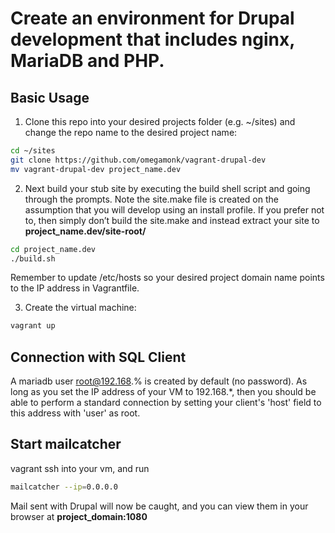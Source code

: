 # Create an environment for Drupal development that includes nginx, MariaDB and PHP.

## Basic Usage

1. Clone this repo into your desired projects folder (e.g. ~/sites) and change
the repo name to the desired project name:

```sh
cd ~/sites
git clone https://github.com/omegamonk/vagrant-drupal-dev
mv vagrant-drupal-dev project_name.dev
```

2. Next build your stub site by executing the build shell script and going
  through the prompts. Note the site.make file is created on the assumption that
  you will develop using an install profile. If you prefer not to, then simply
  don’t build the site.make and instead extract your site to **project_name.dev/site-root/**

```sh
cd project_name.dev
./build.sh
```

Remember to update /etc/hosts so your desired project domain name points to the
IP address in Vagrantfile.

3. Create the virtual machine:

```sh
vagrant up
```

## Connection with SQL Client
A mariadb user root@192.168.% is created by default (no password). As long as
you set the IP address of your VM to 192.168.*, then you should be able to
perform a standard connection by setting your client's 'host' field to this
address with 'user' as root.

## Start mailcatcher

vagrant ssh into your vm, and run

```sh
mailcatcher --ip=0.0.0.0
```

 Mail sent with Drupal will now be caught, and you can view them in your browser
 at **project_domain:1080**